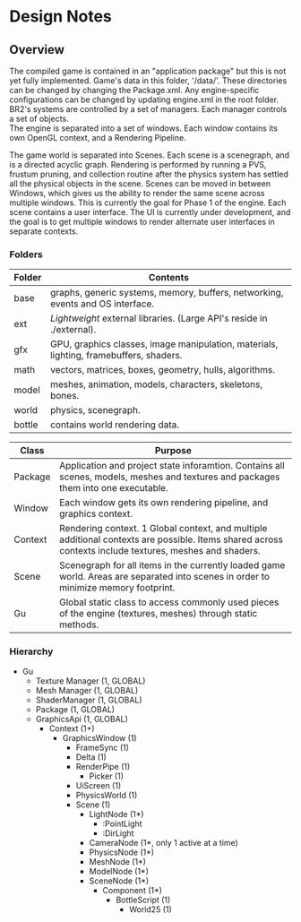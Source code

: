 
# Design Notes

## Overview

The compiled game is contained in an "application package" but this is not yet fully implemented. Game's data in this folder, '/data/'. 
These directories can be changed by changing the Package.xml.  Any engine-specific configurations can be changed
by updating engine.xml in the root folder. BR2's systems are controlled by a set of managers.  Each manager controls a set of objects.  
The engine is separated into a set of windows. Each window contains its own OpenGL context, and a Rendering Pipeline.  

The game world is separated into Scenes. Each scene is a scenegraph, and is a directed acyclic graph. Rendering is performed by running a PVS, 
frustum pruning, and collection routine after the physics system has settled all the physical objects in the scene. Scenes can be moved in between Windows, 
which gives us the ability to render the same scene across multiple windows.  This is currently the goal for Phase 1 of the engine. Each scene contains a 
user interface. The UI is currently under development, and the goal is to get multiple windows to render alternate user interfaces in separate contexts.

### Folders

|  Folder | Contents|
|---------|----------------------------------------------------------------------------------------------
|  base   | graphs, generic systems, memory, buffers, networking, events and OS interface.				|
|  ext    | *Lightweight* external libraries.  (Large API's reside in ./external).						|
|  gfx    | GPU, graphics classes, image manipulation,  materials, lighting, framebuffers, shaders.		|
|  math   | vectors, matrices, boxes, geometry, hulls, algorithms.										|
|  model  | meshes, animation, models, characters, skeletons, bones.									|
|  world  | physics, scenegraph. 																		|
|  bottle | contains world rendering data.                                                              |

| Class     | Purpose                                                                                                                                                                                                                                                                                                                                                                                                                                             |
|-----------|---------------------------------------------------------------------------------------------------------------------------------------------------------------------------------------------------------------------------------------------------------------------------------------------------------------------------------------------------------------------------------------------------------------------------------------------------|
|  Package  | Application and project state inforamtion.  Contains all scenes, models, meshes and textures and packages them into one executable.                                                                                                                                                                                                                                                                                                              |
|  Window   | Each window gets its own rendering pipeline, and graphics context.						|
|  Context  | Rendering context.  1 Global context, and multiple additional contexts are possible.  Items shared across contexts include textures, meshes and shaders.                |
|  Scene    | Scenegraph for all items in the currently loaded game world.  Areas are separated into scenes in order to minimize memory footprint.        |
|  Gu       | Global static class to access commonly used pieces of the engine (textures, meshes) through static methods.                                                      |

### Hierarchy

* Gu
	* Texture Manager (1, GLOBAL)
	* Mesh Manager (1, GLOBAL)
	* ShaderManager (1, GLOBAL)
    * Package (1, GLOBAL)
	* GraphicsApi (1, GLOBAL)
		* Context (1+)
			* GraphicsWindow (1)
				* FrameSync (1)
				* Delta (1)
				* RenderPipe (1)
					* Picker (1)
				* UiScreen (1)
				* PhysicsWorld (1)
				* Scene (1)
					* LightNode (1*)
						* :PointLight
						* :DirLight
					* CameraNode (1*, only 1 active at a time)
					* PhysicsNode (1*) 
					* MeshNode (1*)
					* ModelNode (1*)
					* SceneNode (1*)
						* Component (1*)
							* BottleScript (1)
								* World25 (1)

